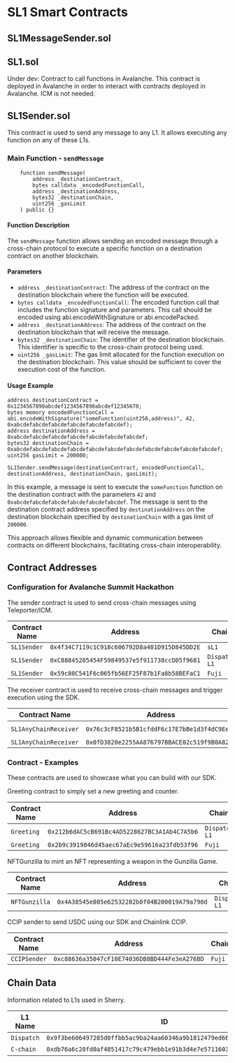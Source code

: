 # SL1 Smart Contracts 

## SL1MessageSender.sol

## SL1.sol

Under dev: Contract to call functions in Avalanche. This contract is deployed in Avalanche in order to interact with contracts deployed in Avalanche. ICM is not needed.



## SL1Sender.sol

This contract is used to send any message to any L1. It allows executing any function on any of these L1s.

### Main Function - `sendMessage`

```solidity
    function sendMessage(
        address _destinationContract,
        bytes calldata _encodedFunctionCall,
        address _destinationAddress,
        bytes32 _destinationChain,
        uint256 _gasLimit
    ) public {}
```

#### Function Description

The `sendMessage` function allows sending an encoded message through a cross-chain protocol to execute a specific function on a destination contract on another blockchain.

#### Parameters

- `address _destinationContract`: The address of the contract on the destination blockchain where the function will be executed.
- `bytes calldata _encodedFunctionCall`: The encoded function call that includes the function signature and parameters. This call should be encoded using abi.encodeWithSignature or abi.encodePacked.
- `address _destinationAddress`: The address of the contract on the destination blockchain that will receive the message.
- `bytes32 _destinationChain`: The identifier of the destination blockchain. This identifier is specific to the cross-chain protocol being used.
- `uint256 _gasLimit`: The gas limit allocated for the function execution on the destination blockchain. This value should be sufficient to cover the execution cost of the function.

#### Usage Example

```solidity
address destinationContract = 0x1234567890abcdef1234567890abcdef12345678;
bytes memory encodedFunctionCall = abi.encodeWithSignature("someFunction(uint256,address)", 42, 0xabcdefabcdefabcdefabcdefabcdefabcdef);
address destinationAddress = 0xabcdefabcdefabcdefabcdefabcdefabcdefabcdef;
bytes32 destinationChain = 0xabcdefabcdefabcdefabcdefabcdefabcdefabcdefabcdefabcdefabcdefabcdef;
uint256 gasLimit = 200000;

SL1Sender.sendMessage(destinationContract, encodedFunctionCall, destinationAddress, destinationChain, gasLimit);
```

In this example, a message is sent to execute the `someFunction` function on the destination contract with the parameters `42` and `0xabcdefabcdefabcdefabcdefabcdefabcdef`. The message is sent to the destination contract address specified by `destinationAddress` on the destination blockchain specified by `destinationChain` with a gas limit of `200000`.

This approach allows flexible and dynamic communication between contracts on different blockchains, facilitating cross-chain interoperability.

## Contract Addresses

### Configuration for Avalanche Summit Hackathon

The sender contract is used to send cross-chain messages using Teleporter/ICM.

| Contract Name | Address                                      | Chain  |
|---------------|----------------------------------------------|--------|
| `SL1Sender`     | `0x4f34C7119c1C918c606792D8a481D915D845DD2E`   | `sL1`    |
| `SL1Sender`     | `0xC88845285454F59849537e5f911738ccD05f9681`   | `Dispatch L1`    | 
| `SL1Sender`     | `0x59c80C541F6c065fb56EF25F87b1Fa8b58BEFaC1`   | `Fuji`    |

The receiver contract is used to receive cross-chain messages and trigger execution using the SDK.

| Contract Name | Address                                      | Chain  |
|---------------|----------------------------------------------|--------|
| `SL1AnyChainReceiver`     | `0x76c3cF8521b5B1cfddF6c17E7bBe1d3f4dC9Ee14`   | `Dispatch L1`    | 
| `SL1AnyChainReceiver`     | `0x0fD3820e2255AA876797BBACE02c519f9B0A824f`   | `Fuji`    |

### Contract - Examples

These contracts are used to showcase what you can build with our SDK.

Greeting contract to simply set a new greeting and counter.

| Contract Name | Address                                      | Chain  |
|---------------|----------------------------------------------|--------|
| `Greeting`     | `0x212b6dAC5cB691Bc4AD5228627BC3A1Ab4C7A5b6`   | `Dispatch L1`    |
| `Greeting`     | `0x2b9c3919846d45aec67aEc9e59616a23fdb53f96`   | `Fuji`    |

NFTGunzilla to mint an NFT representing a weapon in the Gunzilla Game.

| Contract Name | Address                                      | Chain  |
|---------------|----------------------------------------------|--------|
| `NFTGunzilla`     | `0x4A38545e805e62532282b0f04B200019A79a790d`   | `Dispatch L1`    |

CCIP sender to send USDC using our SDK and Chainlink CCIP.

| Contract Name | Address                                      | Chain  |
|---------------|----------------------------------------------|--------|
| `CCIPSender`     | `0xc88636a35047cF10E74036DB8BD444Fe3eA276BD`   | `Fuji`    |

## Chain Data

Information related to L1s used in Sherry.

| L1 Name | ID | Type |
|---------|----|------|
| `Dispatch` | `0x9f3be606497285d0ffbb5ac9ba24aa60346a9b1812479ed66cb329f394a4b1c7` | hex
| `C-chain` | `0xdb76a6c20fd0af4851417c79c479ebb1e91b3d4e7e57116036d203e3692a0856` | hex


